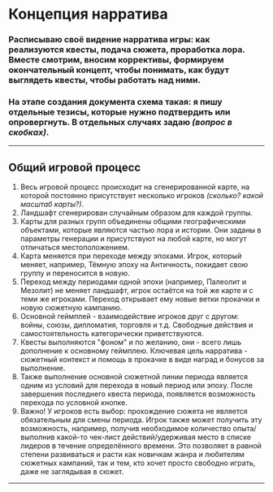 # Концепция нарратива

### Расписываю своё видение нарратива игры: как реализуются квесты, подача сюжета, проработка лора. Вместе смотрим, вносим коррективы, формируем окончательный концепт, чтобы понимать, как будут выглядеть квесты, чтобы работать над ними.

### На этапе создания документа схема такая: я пишу отдельные тезисы, которые нужно подтвердить или опровергнуть. В отдельных случаях задаю _(вопрос в скобках)_. 

---

## Общий игровой процесс

1. Весь игровой процесс происходит на сгенерированной карте, на которой постоянно присутствует несколько игроков _(сколько? какой масштаб карты?)_. 
2. Ландшафт сгенерирован случайным образом для каждой группы. 
3. Карты для разных групп объединены общими географическими объектами, которые являются частью лора и истории. Они заданы в параметры генерации и присутствуют на любой карте, но могут отличаться местоположением.
4. Карта меняется при переходе между эпохами. Игрок, который меняет, например, Тёмную эпоху на Античность, покидает свою группу и переносится в новую. 
5. Переход между периодами одной эпохи (например, Палеолит и Мезолит) не меняет ландшафт, игрок остаётся на той же карте и с теми же игроками. Переход открывает ему новые ветки прокачки и новую сюжетную кампанию.
5. Основной геймплей - взаимодействие игроков друг с другом: войны, союзы, дипломатия, торговля и т.д. Свободные действия и самостоятельность категорически приветствуются.
6. Квесты выполняются "фоном" и по желанию, они - всего лишь дополнение к основному геймплею. Ключевая цель нарратива - сюжетный контекст и помощь в прокачке в виде наград и бонусов за выполнение. 
7. Также выполнение основной сюжетной линии периода является одним из условий для перехода в новый период или эпоху. После завершения последнего квеста периода, появляется возможность перехода по условной кнопке.
8. Важно! У игроков есть выбор: прохождение сюжета не является обязательным для смены периода. Игрок также может получить эту возможность, например, получив необходимое количество опыта/выполнив какой-то чек-лист действий/удерживая место в списке лидеров в течение определённого времени. Это позволяет в равной степени развиваться и расти как новичкам жанра и любителям сюжетных кампаний, так и тем, кто хочет просто свободно играть, даже не заглядывая в сюжет.

---

